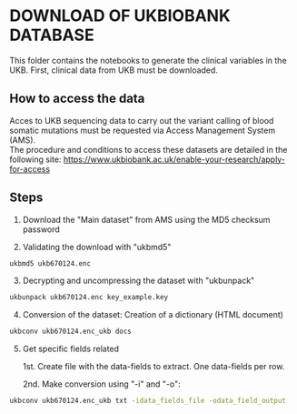 # DOWNLOAD OF UKBIOBANK DATABASE

This folder contains the notebooks to generate the clinical variables in the UKB.
First, clinical data from UKB must be downloaded.

## How to access the data
Acces to UKB sequencing data to carry out the variant calling of blood somatic mutations must be requested via Access Management System (AMS).  
The procedure and conditions to access these datasets are detailed in the following site: https://www.ukbiobank.ac.uk/enable-your-research/apply-for-access

## Steps 

1. Download the "Main dataset" from AMS using the MD5 checksum password

2. Validating the download with "ukbmd5"
```bash
ukbmd5 ukb670124.enc
```

3. Decrypting and uncompressing the dataset with "ukbunpack" 
```bash
ukbunpack ukb670124.enc key_example.key
```
4. Conversion of the dataset: Creation of a dictionary (HTML document)
```bash
ukbconv ukb670124.enc_ukb docs
```

5. Get specific fields related 

    1st. Create file with the data-fields to extract. One data-fields per row.

    2nd. Make conversion using "-i" and "-o":
```bash
ukbconv ukb670124.enc_ukb txt -idata_fields_file -odata_field_output
```